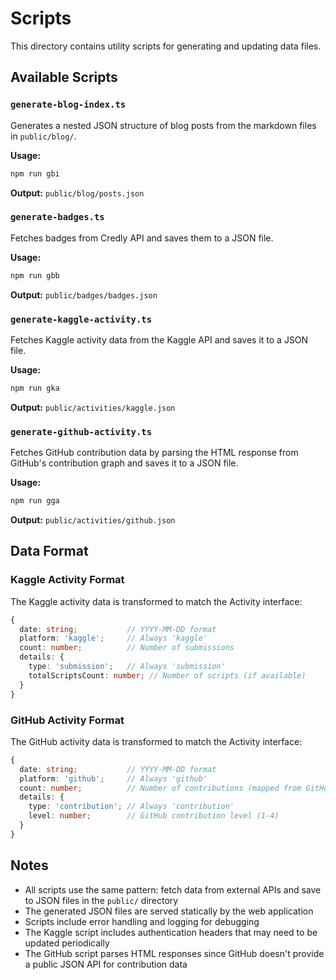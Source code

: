 # Scripts

This directory contains utility scripts for generating and updating data files.

## Available Scripts

### `generate-blog-index.ts`
Generates a nested JSON structure of blog posts from the markdown files in `public/blog/`.

**Usage:**
```bash
npm run gbi
```

**Output:** `public/blog/posts.json`

### `generate-badges.ts`
Fetches badges from Credly API and saves them to a JSON file.

**Usage:**
```bash
npm run gbb
```

**Output:** `public/badges/badges.json`

### `generate-kaggle-activity.ts`
Fetches Kaggle activity data from the Kaggle API and saves it to a JSON file.

**Usage:**
```bash
npm run gka
```

**Output:** `public/activities/kaggle.json`

### `generate-github-activity.ts`
Fetches GitHub contribution data by parsing the HTML response from GitHub's contribution graph and saves it to a JSON file.

**Usage:**
```bash
npm run gga
```

**Output:** `public/activities/github.json`

## Data Format

### Kaggle Activity Format
The Kaggle activity data is transformed to match the Activity interface:

```typescript
{
  date: string;           // YYYY-MM-DD format
  platform: 'kaggle';     // Always 'kaggle'
  count: number;          // Number of submissions
  details: {
    type: 'submission';   // Always 'submission'
    totalScriptsCount: number; // Number of scripts (if available)
  }
}
```

### GitHub Activity Format
The GitHub activity data is transformed to match the Activity interface:

```typescript
{
  date: string;           // YYYY-MM-DD format
  platform: 'github';     // Always 'github'
  count: number;          // Number of contributions (mapped from GitHub levels)
  details: {
    type: 'contribution'; // Always 'contribution'
    level: number;        // GitHub contribution level (1-4)
  }
}
```

## Notes

- All scripts use the same pattern: fetch data from external APIs and save to JSON files in the `public/` directory
- The generated JSON files are served statically by the web application
- Scripts include error handling and logging for debugging
- The Kaggle script includes authentication headers that may need to be updated periodically
- The GitHub script parses HTML responses since GitHub doesn't provide a public JSON API for contribution data 